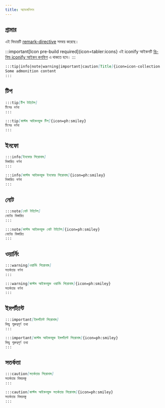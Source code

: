 ```yaml
---
title: অ্যাডমনিশন
---
```


## গ্রামার

এই ফিচারটি [remark-directive](https://github.com/remarkjs/remark-directive) সমন্বয় করেছে।

:::important[Icon pre-build required]{icon=tabler:icons}
এই iconify আইকনটি [প্রি-বিল্ড iconify আইকন কনফিগ](/reference/default-theme/#preBuildIconifyIcons) এ থাকতে হবে।
:::

```md
:::tip|info|note|warning|important|caution[Title]{icon=icon-collection:icon-name}
Some admonition content
:::
```

## টিপ

```md live no-ast
:::tip[টিপ টাইটেল]
টিপের বর্ণনা
:::

:::tip[কাস্টম আইকনযুক্ত টিপ]{icon=ph:smiley}
টিপের বর্ণনা
:::
```

## ইনফো

```md live no-ast
:::info[ইনফোর শিরোনাম]
বিস্তারিত বর্ণনা
:::

:::info[কাস্টম আইকনযুক্ত ইনফোর শিরোনাম]{icon=ph:smiley}
বিস্তারিত বর্ণনা
:::
```

## নোট

```md live no-ast
:::note[নোট টাইটেল]
নোটের বিস্তারিত
:::

:::note[কাস্টম আইকনযুক্ত নোট টাইটেল]{icon=ph:smiley}
নোটের বিস্তারিত
:::
```

## ওয়ার্নিং

```md live no-ast
:::warning[ওয়ার্নিং শিরোনাম]
সতর্কতার বর্ণনা
:::

:::warning[কাস্টম আইকনযুক্ত ওয়ার্নিং শিরোনাম]{icon=ph:smiley}
সতর্কতার বর্ণনা
:::
```
## ইমপর্ট্যান্ট

```md live no-ast
:::important[ইমপর্ট্যান্ট শিরোনাম]
কিছু গুরুত্বপূর্ণ তথ্য
:::

:::important[কাস্টম আইকনযুক্ত ইমপর্ট্যান্ট শিরোনাম]{icon=ph:smiley}
কিছু গুরুত্বপূর্ণ তথ্য
:::
```

## সতর্কতা
```md live no-ast
:::caution[সতর্কতার শিরোনাম]
সতর্কতার বিষয়বস্তু
:::

:::caution[কাস্টম আইকনযুক্ত সতর্কতার শিরোনাম]{icon=ph:smiley}
সতর্কতার বিষয়বস্তু
:::
```
